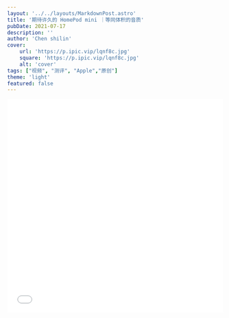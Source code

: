```yaml
---
layout: '../../layouts/MarkdownPost.astro'
title: '期待许久的 HomePod mini ｜等同体积的音质'
pubDate: 2021-07-17
description: ''
author: 'Chen shilin'
cover:
    url: 'https://p.ipic.vip/lqnf8c.jpg'
    square: 'https://p.ipic.vip/lqnf8c.jpg'
    alt: 'cover'
tags: ["视频", "测评", "Apple","原创"]
theme: 'light'
featured: false
---
```


<div align="center">
  <iframe src="//player.bilibili.com/player.html?aid=761639227&bvid=BV1264y147xw&cid=371243770&p=1" scrolling="no" border="0" height="500" width="100%" frameborder="no" framespacing="0" allowfullscreen="true"> </iframe>
</div>
